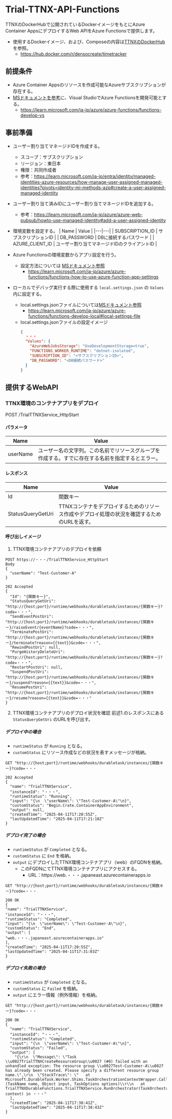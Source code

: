 # Trial-TTNX-API-Functions
TTNXのDockerHubで公開されているDockerイメージをもとにAzure Container AppsにデプロイするWeb APIをAzure Functionsで提供します。
* 使用するDockerイメージ、および、Composeの内容は[TTNXのDockerHub](https://hub.docker.com/r/densocreate/timetracker)を参照。
  * https://hub.docker.com/r/densocreate/timetracker

## 前提条件
* Azure Container Appsのリソースを作成可能なAzureサブスクリプションが存在する。
* [MSドキュメントを参考](https://learn.microsoft.com/ja-jp/azure/azure-functions/functions-develop-vs)に、Visual StudioでAzure Functionsを開発可能とする。
  * https://learn.microsoft.com/ja-jp/azure/azure-functions/functions-develop-vs

## 事前準備
* ユーザー割り当てマネージドIDを作成する。
  * スコープ：サブスクリプション
  * リージョン：東日本
  * 権限：共同作成者
  * 参考：https://learn.microsoft.com/ja-jp/entra/identity/managed-identities-azure-resources/how-manage-user-assigned-managed-identities?pivots=identity-mi-methods-azp#create-a-user-assigned-managed-identity

* ユーザー割り当て済みIDにユーザー割り当てマネージドIDを追加する。
  * 参考：https://learn.microsoft.com/ja-jp/azure/azure-web-pubsub/howto-use-managed-identity#add-a-user-assigned-identity 

* 環境変数を設定する。
  | Name | Value |
  |---|---|
  | SUBSCRIPTION_ID | サブスクリプションID |
  | DB_PASSWORD | DBに接続するパスワード |
  | AZURE_CLIENT_ID | ユーザー割り当てマネージドIDのクライアントID |

* Azure Functionsの環境変数からアプリ設定を行う。
  * 設定方法については [MSドキュメント参照](https://learn.microsoft.com/ja-jp/azure/azure-functions/functions-how-to-use-azure-function-app-settings)
    * https://learn.microsoft.com/ja-jp/azure/azure-functions/functions-how-to-use-azure-function-app-settings 
* ローカルでデバッグ実行する際に使用する `local.settings.json` の `Values` 内に設定する。
  * local.settings.jsonファイルについては[MSドキュメント参照](https://learn.microsoft.com/ja-jp/azure/azure-functions/functions-develop-local#local-settings-file)
    * https://learn.microsoft.com/ja-jp/azure/azure-functions/functions-develop-local#local-settings-file
  *  local.settings.jsonファイルの設定イメージ
      ```json
      {
        ・・・
        "Values": {
          "AzureWebJobsStorage": "UseDevelopmentStorage=true",
          "FUNCTIONS_WORKER_RUNTIME": "dotnet-isolated",
          "SUBSCRIPTION_ID": "<サブスクリプションID>",
          "DB_PASSWORD": "<DB接続パスワード>"
        }
      }
      ```

## 提供するWebAPI
### TTNX環境のコンテナアプリをデプロイ
POST /TrialTTNXService_HttpStart

#### パラメータ
| Name | Value |
|---|---|
| userName | ユーザー名の文字列。この名前でリソースグループを作成する。すでに存在する名前を指定するとエラー。 |

#### レスポンス
| Name | Value |
|---|---|
| Id | 関数キー |
| StatusQueryGetUri | TTNXコンテナをデプロイするためのリソース作成やデプロイ処理の状況を確認するためのURLを返す。 |

#### 呼び出しイメージ
1. TTNX環境コンテナアプリのデプロイを依頼

```
POST https://・・・/TrialTTNXService_HttpStart
Body
{
  "userName": "Test-Customer-A"
}

202 Accepted
{
  "Id": "{関数キー}",
  "StatusQueryGetUri": "http://{host;port}/runtime/webhooks/durabletask/instances/{関数キー}?code=・・・",
  "SendEventPostUri": "http://{host;port}/runtime/webhooks/durabletask/instances/{関数キー}/raiseEvent/{eventName}?code=・・・",
  "TerminatePostUri": "http://{host;port}/runtime/webhooks/durabletask/instances/{関数キー}/terminate?reason={{text}}&code=・・・",
  "RewindPostUri": null,
  "PurgeHistoryDeleteUri": "http://{host;port}/runtime/webhooks/durabletask/instances/{関数キー}?code=・・・",
  "RestartPostUri": null,
  "SuspendPostUri": "http://{host;port}/runtime/webhooks/durabletask/instances/{関数キー}/suspend?reason={{text}}&code=・・・",
  "ResumePostUri": "http://{host;port}/runtime/webhooks/durabletask/instances/{関数キー}/resume?reason={{text}}&code=・・・"
}
```

2. TTNX環境コンテナアプリのデプロイ状況を確認
前述1.のレスポンスにある `StatusQueryGetUri` のURLを呼び出す。

##### デプロイ中の場合
* `runtimeStatus` が `Running` となる。
* `customStatus` にリソース作成などの状況を表すメッセージが格納。

```
GET "http://{host;port}/runtime/webhooks/durabletask/instances/{関数キー}?code=・・・

202 Accepted
{
  "name": "TrialTTNXService",
  "instanceId": "・・・",
  "runtimeStatus": "Running",
  "input": "{\n  \"userName\": \"Test-Customer-A\"\n}",
  "customStatus": "Begin.Crate.ContainerAppEnvironment",
  "output": null,
  "createdTime": "2025-04-11T17:20:55Z",
  "lastUpdatedTime": "2025-04-11T17:21:10Z"
}
```

##### デプロイ完了の場合
* `runtimeStatus` が `Completed` となる。
* `customStatus` に `End` を格納。
* `output` にデプロイしたTTNX環境コンテナアプリ（web）のFQDNを格納。
  * このFQDNにてTTNX環境コンテナアプリにアクセスする。
    * URL：https://web.・・・.japaneast.azurecontainerapps.io

```
GET "http://{host;port}/runtime/webhooks/durabletask/instances/{関数キー}?code=・・・

200 OK
{
"name": "TrialTTNXService",
"instanceId": "・・・",
"runtimeStatus": "Completed",
"input": "{\n  \"userName\": \"Test-Customer-A\"\n}",
"customStatus": "End",
"output": [
"web.・・・.japaneast.azurecontainerapps.io"
],
"createdTime": "2025-04-11T17:20:55Z",
"lastUpdatedTime": "2025-04-11T17:31:03Z"
}
```

##### デプロイ失敗の場合
* `runtimeStatus` が `Completed` となる。
* `customStatus` に `Failed` を格納。
* `output` にエラー情報（例外情報）を格納。

```
GET "http://{host;port}/runtime/webhooks/durabletask/instances/{関数キー}?code=・・・

200 OK
{
  "name": "TrialTTNXService",
  "instanceId": "・・・",
  "runtimeStatus": "Completed",
  "input": "{\n  \"userName\": \"Test-Customer-A\"\n}",
  "customStatus": "Failed",
  "output": [
    "{\r\n  \"Message\": \"Task \\u0027TrialTTNXCreateResourceGroup\\u0027 (#0) failed with an unhandled exception: The resource group \\u0027Test-Customer-A\\u0027 has already been created. Please specify a different resource group name.\",\r\n  \"StackTrace\": \"   at Microsoft.DurableTask.Worker.Shims.TaskOrchestrationContextWrapper.CallActivityAsync[T](TaskName name, Object input, TaskOptions options)\\r\\n   at TrialTTNXDurableFunctions.TrialTTNXService.RunOrchestrator(TaskOrchestrationContext context) in ・・・"
  ],
  "createdTime": "2025-04-11T17:38:41Z",
  "lastUpdatedTime": "2025-04-11T17:38:43Z"
}
```
